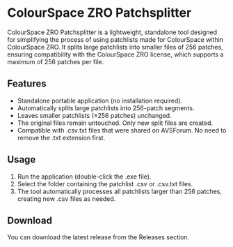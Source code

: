 # ColourSpace ZRO Patchsplitter
ColourSpace ZRO Patchsplitter is a lightweight, standalone tool designed for simplifying the process of using patchlists made for ColourSpace within ColourSpace ZRO. It splits large patchlists into smaller files of 256 patches, ensuring compatibility with the ColourSpace ZRO license, which supports a maximum of 256 patches per file.

## Features
- Standalone portable application (no installation required).
- Automatically splits large patchlists into 256-patch segments.
- Leaves smaller patchlists (≤256 patches) unchanged.
- The original files remain untouched. Only new split files are created.
- Compatible with .csv.txt files that were shared on AVSForum. No need to remove the .txt extension first.

## Usage
1. Run the application (double-click the .exe file).
2. Select the folder containing the patchlist .csv or .csv.txt files.
3. The tool automatically processes all patchlists larger than 256 patches, creating new .csv files as needed.

## Download
You can download the latest release from the Releases section.
